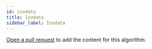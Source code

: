 ```yaml
---
id: isodata
title: Isodata
sidebar_label: Isodata
---
```


[Open a pull request](https://github.com/AllAlgorithms/algorithms/tree/master/docs/isodata.md) to add the content for this algorithm.